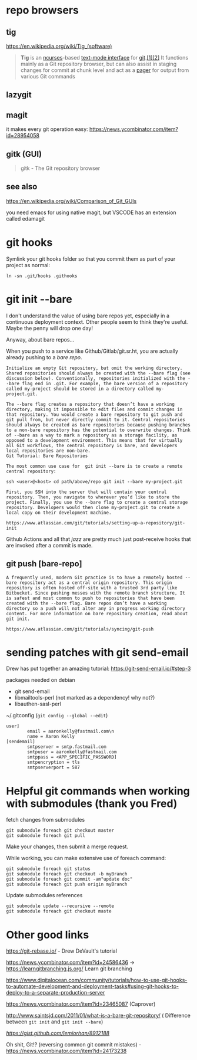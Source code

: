 # repo browsers

## tig

https://en.wikipedia.org/wiki/Tig_(software)

> **Tig** is an [ncurses](https://en.wikipedia.org/wiki/Ncurses "Ncurses")-based [text-mode interface](https://en.wikipedia.org/wiki/Text-based_user_interface "Text-based user interface") for [git](https://en.wikipedia.org/wiki/Git "Git").[[1]](https://en.wikipedia.org/wiki/Tig_(software)#cite_note-Alders2019-1)[[2]](https://en.wikipedia.org/wiki/Tig_(software)#cite_note-Kili2018-2) It functions mainly as a Git repository browser, but can also assist in staging changes for commit at chunk level and act as a [pager](https://en.wikipedia.org/wiki/Terminal_pager "Terminal pager") for output from various Git commands

## lazygit

## magit

it makes every git operation easy: https://news.ycombinator.com/item?id=28954058

## gitk (GUI)

> gitk - The Git repository browser

## see also

https://en.wikipedia.org/wiki/Comparison_of_Git_GUIs


you need emacs for using native magit, but VSCODE has an extension called edamagit

# git hooks

Symlink your git hooks folder so that you commit them as part of your project as
normal:
```
ln -sn .git/hooks .githooks
```

# git init --bare
I don't understand the value of using bare repos yet, especially in a continuous deployment context. Other people seem to think they're useful. Maybe the penny will drop one day!

Anyway, about bare repos...

When you push to a service like Github/Gitlab/git.sr.ht, you are actually already pushing to a _bare repo_.

	Initialize an empty Git repository, but omit the working directory. Shared repositories should always be created with the --bare flag (see discussion below). Conventionally, repositories initialized with the --bare flag end in .git. For example, the bare version of a repository called my-project should be stored in a directory called my-project.git.

	The --bare flag creates a repository that doesn’t have a working directory, making it impossible to edit files and commit changes in that repository. You would create a bare repository to git push and git pull from, but never directly commit to it. Central repositories should always be created as bare repositories because pushing branches to a non-bare repository has the potential to overwrite changes. Think of --bare as a way to mark a repository as a storage facility, as opposed to a development environment. This means that for virtually all Git workflows, the central repository is bare, and developers local repositories are non-bare.
	Git Tutorial: Bare Repositories

	The most common use case for  git init --bare is to create a remote central repository:

	ssh <user>@<host> cd path/above/repo git init --bare my-project.git

	First, you SSH into the server that will contain your central repository. Then, you navigate to wherever you’d like to store the project. Finally, you use the --bare flag to create a central storage repository. Developers would then clone my-project.git to create a local copy on their development machine.
	
	https://www.atlassian.com/git/tutorials/setting-up-a-repository/git-init
	
Github Actions and all that _jazz_ are pretty much just post-receive hooks that are invoked after a commit is made.

## git push [bare-repo]

	A frequently used, modern Git practice is to have a remotely hosted --bare repository act as a central origin repository. This origin repository is often hosted off-site with a trusted 3rd party like Bitbucket. Since pushing messes with the remote branch structure, It is safest and most common to push to repositories that have been created with the --bare flag. Bare repos don’t have a working directory so a push will not alter any in progress working directory content. For more information on bare repository creation, read about git init.
	
	https://www.atlassian.com/git/tutorials/syncing/git-push

# sending patches with git send-email
Drew has put together an amazing tutorial: https://git-send-email.io/#step-3

packages needed on debian
- git send-email
- libmailtools-perl (not marked as a dependency! why not?)
- libauthen-sasl-perl

~/.gitconfig (`git config --global --edit`)
```
user]
        email = aaronkelly@fastmail.com\n
        name = Aaron Kelly
[sendemail]
        smtpserver = smtp.fastmail.com
        smtpuser = aaronkelly@fastmail.com
        smtppass = <APP_SPECIFIC_PASSWORD]
        smtpencryption = tls
        smtpserverport = 587
```


# Helpful git commands when working with submodules (thank you Fred)

fetch changes from submodules

```
git submodule foreach git checkout master
git submodule foreach git pull
```

Make your changes, then submit a merge request.

While working, you can make extensive use of foreach command:

```
git submodule foreach git status
git submodule foreach git checkout -b myBranch
git submodule foreach git commit -am"update doc"
git submodule foreach git push origin myBranch
```

Update submodules references

```
git submodule update --recursive --remote
git submodule foreach git checkout maste

```

# Other good links

https://git-rebase.io/ - Drew DeVault's tutorial

https://news.ycombinator.com/item?id=24586436 -> https://learngitbranching.js.org/ Learn git branching

https://www.digitalocean.com/community/tutorials/how-to-use-git-hooks-to-automate-development-and-deployment-tasks#using-git-hooks-to-deploy-to-a-separate-production-server

https://news.ycombinator.com/item?id=23465087 (Caprover)

http://www.saintsjd.com/2011/01/what-is-a-bare-git-repository/ ( Difference between `git init` and `git init --bare`)

*https://gist.github.com/lemiorhan/8912188*

Oh shit, Git!? (reversing common git commit mistakes) - https://news.ycombinator.com/item?id=24173238